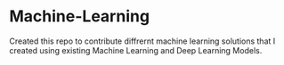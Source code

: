 # Machine-Learning
Created this repo to contribute diffrernt machine learning solutions that I created using existing Machine Learning and Deep Learning Models.
